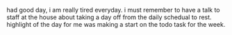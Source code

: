 had good day, i am really tired everyday. i must remember to have a talk to staff at the house about taking a day off from the daily schedual to rest. highlight of the day for me was making a start on the todo task for the week.